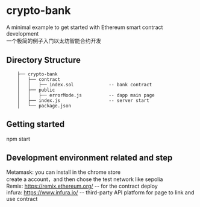 # crypto-bank
A minimal example to get started with Ethereum smart contract development  
一个极简的例子入门以太坊智能合约开发 

## Directory Structure
```
    ├── crypto-bank
    │   ├── contract      
    │   │   ├── index.sol             -- bank contract
    │   ├── public                   
    │   │   ├── errorMode.js          -- dapp main page
    │   ├── index.js                  -- server start    
    │   └── package.json
```
## Getting started
npm start

## Development environment related and step
Metamask: you can install in the chrome store  
create a account，and then chose the test network like sepolia  
Remix: https://remix.ethereum.org/   -- for the contract deploy  
infura: https://www.infura.io/       -- third-party API platform for page to link and use contract



